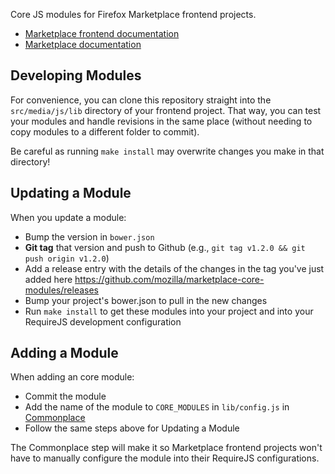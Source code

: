 Core JS modules for Firefox Marketplace frontend projects.

- [Marketplace frontend documentation](https://marketplace-frontend.readthedocs.org)
- [Marketplace documentation](https://marketplace.readthedocs.org)


## Developing Modules

For convenience, you can clone this repository straight into the
```src/media/js/lib``` directory of your frontend project. That way, you can
test your modules and handle revisions in the same place (without needing
to copy modules to a different folder to commit).

Be careful as running ```make install``` may overwrite changes you make
in that directory!

## Updating a Module

When you update a module:

- Bump the version in ```bower.json```
- **Git tag** that version and push to Github
  (e.g., ```git tag v1.2.0 && git push origin v1.2.0```)
- Add a release entry with the details of the changes in the tag you've just added here https://github.com/mozilla/marketplace-core-modules/releases
- Bump your project's bower.json to pull in the new changes
- Run ```make install``` to get these modules into your project and into your
  RequireJS development configuration

## Adding a Module

When adding an core module:

- Commit the module
- Add the name of the module to ```CORE_MODULES``` in ```lib/config.js``` in
  [Commonplace](https://github.com/mozilla/commonplace)
- Follow the same steps above for Updating a Module

The Commonplace step will make it so Marketplace frontend projects won't have
to manually configure the module into their RequireJS configurations.
